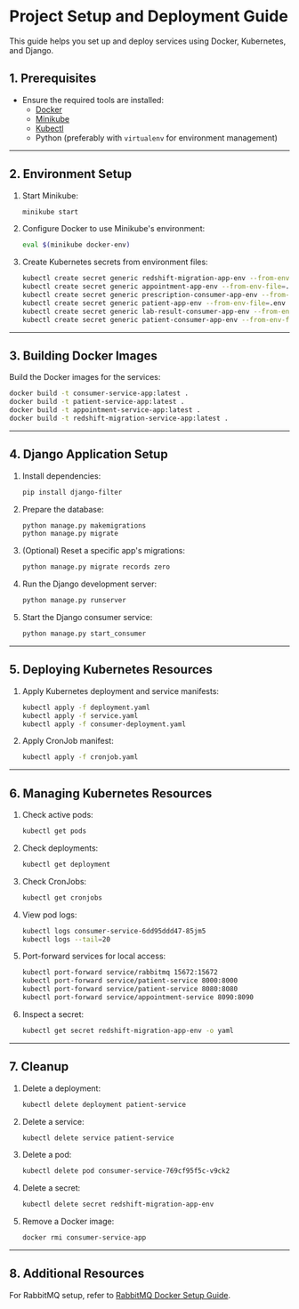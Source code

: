 # **Project Setup and Deployment Guide**

This guide helps you set up and deploy services using Docker, Kubernetes, and Django.

## **1. Prerequisites**
- Ensure the required tools are installed:
  - [Docker](https://docs.docker.com/get-docker/)
  - [Minikube](https://minikube.sigs.k8s.io/docs/start/)
  - [Kubectl](https://kubernetes.io/docs/tasks/tools/)
  - Python (preferably with `virtualenv` for environment management)

---

## **2. Environment Setup**
1. Start Minikube:
   ```bash
   minikube start
   ```

2. Configure Docker to use Minikube's environment:
   ```bash
   eval $(minikube docker-env)
   ```

3. Create Kubernetes secrets from environment files:
   ```bash
   kubectl create secret generic redshift-migration-app-env --from-env-file=.env
   kubectl create secret generic appointment-app-env --from-env-file=.env
   kubectl create secret generic prescription-consumer-app-env --from-env-file=.env
   kubectl create secret generic patient-app-env --from-env-file=.env
   kubectl create secret generic lab-result-consumer-app-env --from-env-file=.env
   kubectl create secret generic patient-consumer-app-env --from-env-file=.env
   ```

---

## **3. Building Docker Images**
Build the Docker images for the services:
```bash
docker build -t consumer-service-app:latest .
docker build -t patient-service-app:latest .
docker build -t appointment-service-app:latest .
docker build -t redshift-migration-service-app:latest .
```

---

## **4. Django Application Setup**
1. Install dependencies:
   ```bash
   pip install django-filter
   ```

2. Prepare the database:
   ```bash
   python manage.py makemigrations
   python manage.py migrate
   ```

3. (Optional) Reset a specific app's migrations:
   ```bash
   python manage.py migrate records zero
   ```

4. Run the Django development server:
   ```bash
   python manage.py runserver
   ```

5. Start the Django consumer service:
   ```bash
   python manage.py start_consumer
   ```

---

## **5. Deploying Kubernetes Resources**
1. Apply Kubernetes deployment and service manifests:
   ```bash
   kubectl apply -f deployment.yaml
   kubectl apply -f service.yaml
   kubectl apply -f consumer-deployment.yaml
   ```

2. Apply CronJob manifest:
   ```bash
   kubectl apply -f cronjob.yaml
   ```

---

## **6. Managing Kubernetes Resources**
1. Check active pods:
   ```bash
   kubectl get pods
   ```

2. Check deployments:
   ```bash
   kubectl get deployment
   ```

3. Check CronJobs:
   ```bash
   kubectl get cronjobs
   ```

4. View pod logs:
   ```bash
   kubectl logs consumer-service-6dd95ddd47-85jm5
   kubectl logs --tail=20
   ```

5. Port-forward services for local access:
   ```bash
   kubectl port-forward service/rabbitmq 15672:15672
   kubectl port-forward service/patient-service 8000:8000
   kubectl port-forward service/patient-service 8080:8080
   kubectl port-forward service/appointment-service 8090:8090
   ```

6. Inspect a secret:
   ```bash
   kubectl get secret redshift-migration-app-env -o yaml
   ```

---

## **7. Cleanup**
1. Delete a deployment:
   ```bash
   kubectl delete deployment patient-service
   ```

2. Delete a service:
   ```bash
   kubectl delete service patient-service
   ```

3. Delete a pod:
   ```bash
   kubectl delete pod consumer-service-769cf95f5c-v9ck2
   ```

4. Delete a secret:
   ```bash
   kubectl delete secret redshift-migration-app-env
   ```

5. Remove a Docker image:
   ```bash
   docker rmi consumer-service-app
   ```

---

## **8. Additional Resources**
For RabbitMQ setup, refer to [RabbitMQ Docker Setup Guide](https://www.svix.com/resources/guides/rabbitmq-docker-setup-guide/).
